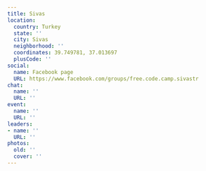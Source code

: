 ```yaml
---
title: Sivas
location:
  country: Turkey
  state: ''
  city: Sivas
  neighborhood: ''
  coordinates: 39.749781, 37.013697
  plusCode: ''
social:
  name: Facebook page
  URL: https://www.facebook.com/groups/free.code.camp.sivastr
chat:
  name: ''
  URL: ''
event:
  name: ''
  URL: ''
leaders:
- name: ''
  URL: ''
photos:
  old: ''
  cover: ''
---
```

